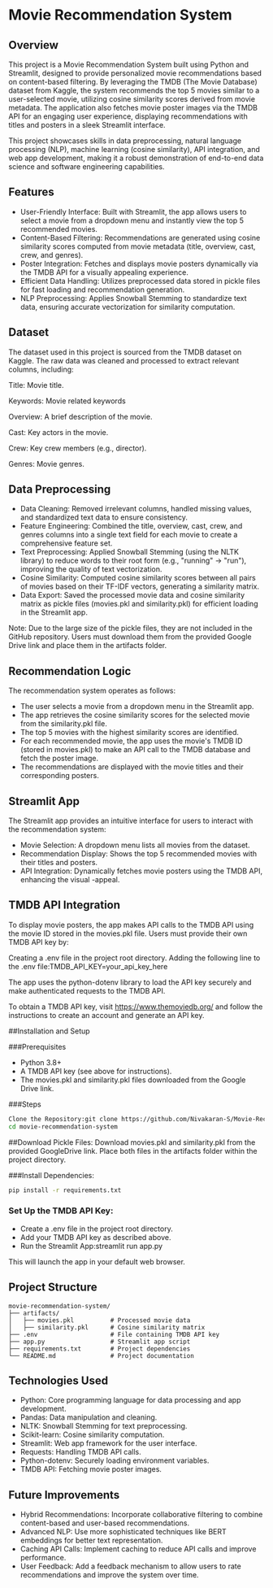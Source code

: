 # Movie Recommendation System

## Overview

This project is a Movie Recommendation System built using Python and Streamlit, designed to provide personalized movie recommendations based on content-based filtering. By leveraging the TMDB (The Movie Database) dataset from Kaggle, the system recommends the top 5 movies similar to a user-selected movie, utilizing cosine similarity scores derived from movie metadata. The application also fetches movie poster images via the TMDB API for an engaging user experience, displaying recommendations with titles and posters in a sleek Streamlit interface.

This project showcases skills in data preprocessing, natural language processing (NLP), machine learning (cosine similarity), API integration, and web app development, making it a robust demonstration of end-to-end data science and software engineering capabilities.

## Features

- User-Friendly Interface: Built with Streamlit, the app allows users to select a movie from a dropdown menu and instantly view the top 5 recommended movies.
- Content-Based Filtering: Recommendations are generated using cosine similarity scores computed from movie metadata (title, overview, cast, crew, and genres).
- Poster Integration: Fetches and displays movie posters dynamically via the TMDB API for a visually appealing experience.
- Efficient Data Handling: Utilizes preprocessed data stored in pickle files for fast loading and recommendation generation.
- NLP Preprocessing: Applies Snowball Stemming to standardize text data, ensuring accurate vectorization for similarity computation.

## Dataset
The dataset used in this project is sourced from the TMDB dataset on Kaggle. The raw data was cleaned and processed to extract relevant columns, including:

Title: Movie title.

Keywords: Movie related keywords

Overview: A brief description of the movie.

Cast: Key actors in the movie.

Crew: Key crew members (e.g., director).

Genres: Movie genres.

## Data Preprocessing

- Data Cleaning: Removed irrelevant columns, handled missing values, and standardized text data to ensure consistency.
- Feature Engineering: Combined the title, overview, cast, crew, and genres columns into a single text field for each movie to create a comprehensive feature set.
- Text Preprocessing:
Applied Snowball Stemming (using the NLTK library) to reduce words to their root form (e.g., "running" → "run"), improving the quality of text vectorization.
- Cosine Similarity: Computed cosine similarity scores between all pairs of movies based on their TF-IDF vectors, generating a similarity matrix.
- Data Export: Saved the processed movie data and cosine similarity matrix as pickle files (movies.pkl and similarity.pkl) for efficient loading in the Streamlit app.

Note: Due to the large size of the pickle files, they are not included in the GitHub repository. Users must download them from the provided Google Drive link and place them in the artifacts folder.

## Recommendation Logic
The recommendation system operates as follows:

- The user selects a movie from a dropdown menu in the Streamlit app.
- The app retrieves the cosine similarity scores for the selected movie from the similarity.pkl file.
- The top 5 movies with the highest similarity scores are identified.
- For each recommended movie, the app uses the movie's TMDB ID (stored in movies.pkl) to make an API call to the TMDB database and fetch the poster image.
- The recommendations are displayed with the movie titles and their corresponding posters.

## Streamlit App
The Streamlit app provides an intuitive interface for users to interact with the recommendation system:

- Movie Selection: A dropdown menu lists all movies from the dataset.
- Recommendation Display: Shows the top 5 recommended movies with their titles and posters.
- API Integration: Dynamically fetches movie posters using the TMDB API, enhancing the visual -appeal.

## TMDB API Integration
To display movie posters, the app makes API calls to the TMDB API using the movie ID stored in the movies.pkl file. Users must provide their own TMDB API key by:

Creating a .env file in the project root directory.
Adding the following line to the .env file:TMDB_API_KEY=your_api_key_here


The app uses the python-dotenv library to load the API key securely and make authenticated requests to the TMDB API.

To obtain a TMDB API key, visit https://www.themoviedb.org/ and follow the instructions to create an account and generate an API key.

##Installation and Setup

###Prerequisites
- Python 3.8+
- A TMDB API key (see above for instructions).
- The movies.pkl and similarity.pkl files downloaded from the Google Drive link.

###Steps
```bash
Clone the Repository:git clone https://github.com/Nivakaran-S/Movie-Recommendation.git
cd movie-recommendation-system
```

##Download Pickle Files:
Download movies.pkl and similarity.pkl from the provided GoogleDrive link.
Place both files in the artifacts folder within the project directory.


###Install Dependencies:
```bash
pip install -r requirements.txt
```

### Set Up the TMDB API Key:
- Create a .env file in the project root directory.
- Add your TMDB API key as described above.
- Run the Streamlit App:streamlit run app.py

This will launch the app in your default web browser.

## Project Structure
```
movie-recommendation-system/
├── artifacts/
│   ├── movies.pkl          # Processed movie data
│   ├── similarity.pkl      # Cosine similarity matrix
├── .env                    # File containing TMDB API key
├── app.py                  # Streamlit app script
├── requirements.txt        # Project dependencies
└── README.md               # Project documentation
```

## Technologies Used

- Python: Core programming language for data processing and app development.
- Pandas: Data manipulation and cleaning.
- NLTK: Snowball Stemming for text preprocessing.
- Scikit-learn: Cosine similarity computation.
- Streamlit: Web app framework for the user interface.
- Requests: Handling TMDB API calls.
- Python-dotenv: Securely loading environment variables.
- TMDB API: Fetching movie poster images.

## Future Improvements

- Hybrid Recommendations: Incorporate collaborative filtering to combine content-based and user-based recommendations.
- Advanced NLP: Use more sophisticated techniques like BERT embeddings for better text representation.
- Caching API Calls: Implement caching to reduce API calls and improve performance.
- User Feedback: Add a feedback mechanism to allow users to rate recommendations and improve the system over time.

